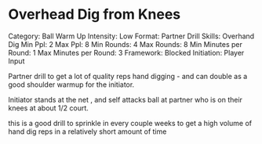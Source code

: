 # Overhead Dig from Knees

Category: Ball Warm Up
Intensity: Low
Format: Partner Drill
Skills: Overhand Dig
Min Ppl: 2
Max Ppl: 8
Min Rounds: 4
Max Rounds: 8
Min Minutes per Round: 1
Max Minutes per Round: 3
Framework: Blocked
Initiation: Player Input

Partner drill to get a lot of quality reps hand digging - and can double as a good shoulder warmup for the initiator.

Initiator stands at the net , and self attacks ball at partner who is on their knees at about 1/2 court. 

this is a good drill to sprinkle in every couple weeks to get a high volume of hand dig reps in a relatively short amount of time